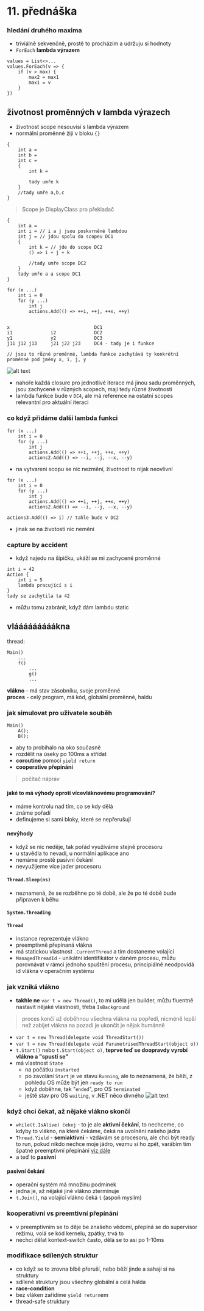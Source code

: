 # 11. přednáška
### hledání druhého maxima
- triviálně sekvenčně, prostě to procházím a udržuju si hodnoty
- `ForEach` **lambda výrazem**

```
values = List<>...
values.ForEach(v => {
    if (v > max) {
        max2 = max1
        max1 = v
    }
})
```
## životnost proměnných v lambda výrazech
- životnost scope nesouvisí s lambda výrazem
- normální proměnné žijí v bloku `{}`
```
{
    int a =
    int b =
    int c =
    {
        int k =

        tady umře k
    }
    //tady umře a,b,c
}
```
> Scope je DisplayClass pro překladač
```
{
    int a =
    int i = // i a j jsou poskvrněné lambdou
    int j = // jdou spolu do scopeu DC1
    {
        int k = // jde do scope DC2
        () => i + j + k

        //tady umře scope DC2
    }
    tady umře a a scope DC1
}
```

```
for (x ...)
    int i = 0
    for (y ...)
        int j
        actions.Add(() => ++i, ++j, ++x, ++y)


x                               DC1
i1              i2              DC2
y1              y2              DC3
j11 j12 j13     j21 j22 j23     DC4 - tady je i funkce

// jsou to různé proměnné, lambda funkce zachytává ty konkrétní proměnné pod jmény x, i, j, y
```
![alt text](IMG_20250430_160415_edit_32363393225361.jpg)

- nahoře každá closure pro jednotlivé iterace má jinou sadu proměnných, jsou zachycené v různých scopech, mají tedy různé životnosti
- lambda funkce bude v `DC4`, ale má reference na ostatní scopes relevantní pro aktuální iteraci
### co když přidáme další lambda funkci
```
for (x ...)
    int i = 0
    for (y ...)
        int j
        actions.Add(() => ++i, ++j, ++x, ++y)
        actions2.Add(() => --i, --j, --x, --y)
```
- na vytvareni scopu se nic nezmění, životnost to nijak neovlivní
```
for (x ...)
    int i = 0
    for (y ...)
        int j
        actions.Add(() => ++i, ++j, ++x, ++y)
        actions2.Add(() => --i, --j, --x, --y)

actions3.Add(() => i) // tahle bude v DC2
```
- jinak se na životosti nic nemění
### capture by accident
- když najedu na šipičku, ukáží se mi zachycené proměnné
```
int i = 42 
Action {
    int i = 5
    lambda pracující s i
}
tady se zachytila ta 42
```
- můžu tomu zabránit, když dám lambdu static

## vlááááááááákna
thread:
```
Main()
    ...
    f()
        ...
        g()
        ...
```
**vlákno** - má stav zásobníku, svoje proměnné<br>
**proces** - celý program, má kód, globální proměnné, haldu<br>
### jak simulovat pro uživatele souběh
```
Main()
    A();
    B();
```
- aby to probíhalo na oko současně
- rozdělit na úseky po 100ms a střídat
- **coroutine** pomocí `yield return`
- **cooperative přepínání**
> počítač náprav
#### jaké to má výhody oproti vícevláknovému programování?
- máme kontrolu nad tím, co se kdy dělá
- známe pořadí
- definujeme si sami bloky, které se nepřerušují
#### nevýhody
- když se nic neděje, tak pořád využíváme stejně procesoru
- u stavědla to nevadí, u normální aplikace ano
- nemáme prostě pasivní čekání
- nevyužijeme více jader procesoru
#### `Thread.Sleep(ns)`
- neznamená, že se rozběhne po té době, ale že po té době bude připraven k běhu
#### `System.Threading`
#### `Thread`
- instance reprezentuje vlákno
- preemptivně přepínaná vlákna
- má statickou vlastnost `.CurrentThread` a tím dostaneme volající
- `ManagedThreadId` - unikátní identifikátor v daném procesu, můžu porovnávat v rámci jednoho spuštění procesu, principiálně neodpovídá id vlákna v operačním systému
### jak vzniká vlákno
- **takhle ne** `var t = new Thread()`, to mi udělá jen builder, můžu fluentně nastavit nějaké vlastnosti, třeba `IsBackground`
> proces končí až doběhnou všechna vlákna na popředí, nicméně lepší než zabíjet vlákna na pozadí je ukončit je nějak humánně
- `var t = new Thread(delegate void ThreadStart())`
- `var t = new Thread(delegate void ParametrisedThreadStart(object o))`
- `t.Start()` nebo `t.Start(object o)`, **teprve teď se doopravdy vyrobí vlákno a "spustí se"**
- má vlastnost `State`
  - na počátku `Unstarted`
  - po zavolání `Start` je ve stavu `Running`, ale to neznamená, že běží, z pohledu OS může být jen `ready to run`
  - když doběhne, tak "`ended`", pro OS `terminated`
  - ještě stav pro OS `waiting`, v .NET něco divného
![alt text](IMG_20250430_165354_edit_33040641663748.jpg)

### když chci čekat, až nějaké vlákno skončí
  - `while(t.IsAlive) čekej` - to je ale **aktivní čekání**, to nechceme, co kdyby to vlákno, na které čekáme, čeká na uvolnění našeho jádra
  - `Thread.Yield` - **semiaktivní** - vzdávám se procesoru, ale chci být ready to run, pokud nikdo nechce moje jádro, vezmu si ho zpět, varábím tím špatné preemptivní přepínání [viz dále](#kooperativní-vs-preemtivní-přepínání)
  - a teď to **pasivní**
#### pasivní čekání
- operační systém má množinu podmínek
- jedna je, až nějaké jiné vlákno zterminuje
- `t.Join()`, na volající vlákno čeká `t` (aspoň myslím)
  
### kooperativní vs preemtivní přepínání
- v preemptivním se to děje be znašeho vědomí, přepíná se do supervisor režimu, volá se kód kernelu, zpátky, trvá to
- nechci dělat kontext-switch často, dělá se to asi po 1-10ms

### modifikace sdílených struktur
- co když se to zrovna blbě přeruší, nebo běží jinde a sahají si na struktury
- sdílené struktury jsou všechny globální a celá halda
- **race-condition**
- bez vláken zařídíme `yield return`em
- thread-safe struktury